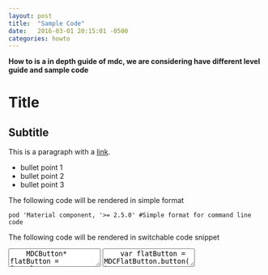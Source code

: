 ```yaml
---
layout: post
title:  "Sample Code"
date:   2016-03-01 20:15:01 -0500
categories: howto
---
```

**How to is a in depth guide of mdc, we are considering have different level guide and sample code**

# Title

## Subtitle

This is a paragraph with a [link](http://www.google.com).

- bullet point 1
- bullet point 2
- bullet point 3


The following code will be rendered in simple format

```
pod 'Material component, '>= 2.5.0' #Simple format for command line code
```

The following code will be rendered in switchable code snippet

<div class="material-code-render">
  <textarea data-mode="text/x-objectivec" data-language="Objective-C">
    MDCButton* flatButton = [MDCFlatButton button];
    [flatButton setTitle:@"Tap Me" forState:UIControlStateNormal];
    [flatButton addTarget:self action:@selector(tap:) forControlEvents:UIControlEventTouchUpInside];
    [self.view addSubView:flatButton];
  </textarea>
  <textarea data-mode="text/x-swift" data-language="Swift">
    var flatButton = MDCFlatButton.button()
    flatButton.setTitle("Tap Me", forState: .Normal)
    flatButton.addTarget(self, action: "tap:", forControlEvents: .TouchUpInside)
    self.view.addSubview(flatButton)
  </textarea>
</div>
